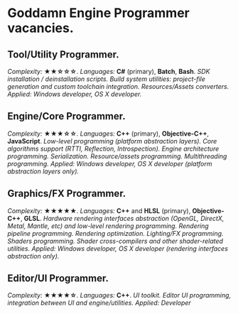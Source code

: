 Goddamn Engine Programmer vacancies.
====================================

Tool/Utility Programmer.
------------------------------------
_Complexity:_ **★★☆☆☆**.
_Languages:_ **C#** (primary), **Batch**, **Bash**.
_SDK installation / deinstallation scripts. Build system utilities: project-file generation and custom toolchain integration. Resources/Assets converters._
_Applied: Windows developer, OS X developer._

Engine/Core Programmer.
------------------------------------
_Complexity:_ **★★★☆☆**.
_Languages:_ **C++** (primary), **Objective-C++**, **JavaScript**.
_Low-level programming (platform abstraction layers). Core algorithms support (RTTI, Reflection, Introspection). Engine architecture programming. Serialization. Resource/assets programming. Multithreading programming._
_Applied: Windows developer, OS X developer (platform abstraction layers only)._

Graphics/FX Programmer.
------------------------------------
_Complexity:_ **★★★★★**.
_Languages:_ **C++** and **HLSL** (primary), **Objective-C++**, **GLSL**.
_Hardware rendering interfaces abstraction (OpenGL, DirectX, Metal, Mantle, etc) and low-level rendering programming. Rendering pipeline programming. Rendering optimization. Lighting/FX programming. Shaders programming. Shader cross-compilers and other shader-related utilities._
_Applied: Windows developer, OS X developer (rendering interfaces abstraction only)._

Editor/UI Programmer.
------------------------------------
_Complexity:_ **★★★★☆**.
_Languages:_ **C++**.
_UI toolkit. Editor UI programming, integration between UI and engine/utilities._
_Applied: Developer_
